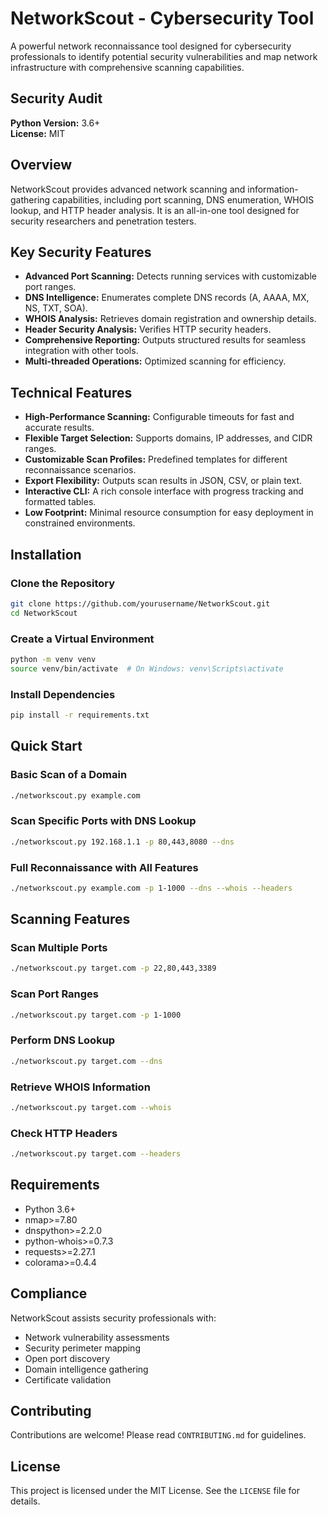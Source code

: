 # NetworkScout - Cybersecurity Tool

A powerful network reconnaissance tool designed for cybersecurity professionals to identify potential security vulnerabilities and map network infrastructure with comprehensive scanning capabilities.

## Security Audit

**Python Version:** 3.6+  
**License:** MIT  

## Overview

NetworkScout provides advanced network scanning and information-gathering capabilities, including port scanning, DNS enumeration, WHOIS lookup, and HTTP header analysis. It is an all-in-one tool designed for security researchers and penetration testers.

## Key Security Features

- **Advanced Port Scanning:** Detects running services with customizable port ranges.
- **DNS Intelligence:** Enumerates complete DNS records (A, AAAA, MX, NS, TXT, SOA).
- **WHOIS Analysis:** Retrieves domain registration and ownership details.
- **Header Security Analysis:** Verifies HTTP security headers.
- **Comprehensive Reporting:** Outputs structured results for seamless integration with other tools.
- **Multi-threaded Operations:** Optimized scanning for efficiency.

## Technical Features

- **High-Performance Scanning:** Configurable timeouts for fast and accurate results.
- **Flexible Target Selection:** Supports domains, IP addresses, and CIDR ranges.
- **Customizable Scan Profiles:** Predefined templates for different reconnaissance scenarios.
- **Export Flexibility:** Outputs scan results in JSON, CSV, or plain text.
- **Interactive CLI:** A rich console interface with progress tracking and formatted tables.
- **Low Footprint:** Minimal resource consumption for easy deployment in constrained environments.

## Installation

### Clone the Repository
```bash
git clone https://github.com/yourusername/NetworkScout.git
cd NetworkScout
```

### Create a Virtual Environment
```bash
python -m venv venv
source venv/bin/activate  # On Windows: venv\Scripts\activate
```

### Install Dependencies
```bash
pip install -r requirements.txt
```

## Quick Start

### Basic Scan of a Domain
```bash
./networkscout.py example.com
```

### Scan Specific Ports with DNS Lookup
```bash
./networkscout.py 192.168.1.1 -p 80,443,8080 --dns
```

### Full Reconnaissance with All Features
```bash
./networkscout.py example.com -p 1-1000 --dns --whois --headers
```

## Scanning Features

### Scan Multiple Ports
```bash
./networkscout.py target.com -p 22,80,443,3389
```

### Scan Port Ranges
```bash
./networkscout.py target.com -p 1-1000
```

### Perform DNS Lookup
```bash
./networkscout.py target.com --dns
```

### Retrieve WHOIS Information
```bash
./networkscout.py target.com --whois
```

### Check HTTP Headers
```bash
./networkscout.py target.com --headers
```

## Requirements

- Python 3.6+
- nmap>=7.80
- dnspython>=2.2.0
- python-whois>=0.7.3
- requests>=2.27.1
- colorama>=0.4.4

## Compliance

NetworkScout assists security professionals with:

- Network vulnerability assessments
- Security perimeter mapping
- Open port discovery
- Domain intelligence gathering
- Certificate validation

## Contributing

Contributions are welcome! Please read `CONTRIBUTING.md` for guidelines.

## License

This project is licensed under the MIT License. See the `LICENSE` file for details.

